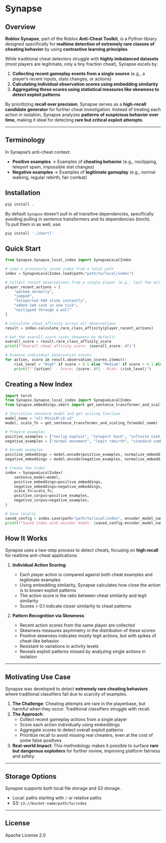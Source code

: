 # Synapse

## Overview

**Roblox Synapse**, part of the Roblox **Anti-Cheat Toolkit**, is a Python library designed specifically for **realtime detection of extremely rare classes of cheating behavior** by using **contrastive learning principles**.  

While traditional cheat detectors struggle with **highly imbalanced datasets** (most players are legitimate, only a tiny fraction cheat), Synapse excels by:

1. **Collecting recent gameplay events from a single source** (e.g., a player’s recent inputs, stats changes, or actions)  
2. **Calculating individual observation scores using embedding similarity**  
3. **Aggregating these scores using statistical measures like skewness to detect exploit patterns**  

By prioritizing **recall over precision**, Synapse serves as a **high-recall candidate generator** for further cheat investigation. Instead of treating each action in isolation, Synapse analyzes **patterns of suspicious behavior over time**, making it ideal for detecting **rare but critical exploit attempts**.

---

## Terminology

In Synapse’s anti-cheat context:
- **Positive examples** → Examples of **cheating behavior** (e.g., noclipping, teleport spam, impossible stat changes)
- **Negative examples** → Examples of **legitimate gameplay** (e.g., normal walking, regular rebirth, fair combat)

## Installation

```bash
pip install .
```

By default `Synapse` doesn’t pull in all transitive dependencies, specifically avoiding pulling in sentence transformers and its dependencies (torch).  
To pull them in as well, use:

```bash
pip install '.[sbert]'
```

## Quick Start

```python
from Synapse.Synapse_local_index import SynapseLocalIndex

# Load a previously saved index from a local path
index = SynapseLocalIndex.load(path="path/to/local/index")

# Collect recent observations from a single player (e.g., last few actions)
player_recent_actions = [
    "walked normally",
    "jumped",
    "teleported 500 studs instantly",
    "added 1e9 cash in one tick",
    "noclipped through a wall"
]

# Calculate cheat affinity across all observations
result = index.calculate_rare_class_affinity(player_recent_actions)

# Get the overall score (uses skewness by default)
overall_score = result.rare_class_affinity_score
print(f"Overall cheat affinity score: {overall_score:.4f}")

# Examine individual observation scores
for action, score in result.observation_scores.items():
    risk_level = "High" if score > 0.5 else "Medium" if score > 0.1 else "Low"
    print(f"'{action}' - Score: {score:.4f} - Risk: {risk_level}")
```

## Creating a New Index

```python
import torch
from Synapse.Synapse_local_index import SynapseLocalIndex
from Synapse.embeddings.sbert import get_sentence_transformer_and_scaling_fn

# Initialize sentence model and get scaling function
model_name = "all-MiniLM-L6-v2"
model, scale_fn = get_sentence_transformer_and_scaling_fn(model_name)

# Prepare examples
positive_examples = ["noclip exploit", "teleport hack", "infinite cash injection"]
negative_examples = ["normal movement", "legit rebirth", "standard combat"]

# Encode examples
positive_embeddings = model.encode(positive_examples, normalize_embeddings=True)
negative_embeddings = model.encode(negative_examples, normalize_embeddings=True)

# Create the index
index = SynapseLocalIndex(
    sentence_model=model,
    positive_embeddings=positive_embeddings,
    negative_embeddings=negative_embeddings,
    scale_fn=scale_fn,
    positive_corpus=positive_examples,
    negative_corpus=negative_examples,
)

# Save locally
saved_config = index.save(path="path/to/local/index", encoder_model_name_or_path=model_name)
print(f"Saved index with encoder model: {saved_config.encoder_model_name_or_path}")
```

## How It Works

Synapse uses a two-step process to detect cheats, focusing on **high recall** for realtime anti-cheat applications:

1. **Individual Action Scoring**:  
   - Each player action is compared against both cheat examples and legitimate examples  
   - Using embedding similarity, Synapse calculates how close the action is to known exploit patterns  
   - The action score is the ratio between cheat similarity and legit similarity  
   - Scores > 0.1 indicate closer similarity to cheat patterns  

2. **Pattern Recognition via Skewness**:  
   - Recent action scores from the same player are collected  
   - Skewness measures asymmetry in the distribution of these scores  
   - Positive skewness indicates mostly legit actions, but with spikes of cheat-like behavior  
   - Resistant to variations in activity levels  
   - Reveals exploit patterns missed by analyzing single actions in isolation  

---

## Motivating Use Case

Synapse was developed to detect **extremely rare cheating behaviors** where traditional classifiers fail due to scarcity of examples.  

1. **The Challenge**: Cheating attempts are rare in the playerbase, but harmful when they occur. Traditional classifiers struggle with recall.  
2. **The Approach**:  
   - Collect recent gameplay actions from a single player  
   - Score each action individually using embeddings  
   - Aggregate scores to detect overall exploit patterns  
   - Prioritize recall to avoid missing real cheaters, even at the cost of some false positives  
3. **Real-world Impact**: This methodology makes it possible to surface **rare but dangerous exploiters** for further review, improving platform fairness and safety.  

---

## Storage Options

Synapse supports both local file storage and S3 storage.

- Local: paths starting with `/` or relative paths  
- S3: `s3://bucket-name/path/to/index`  

---

## License

Apache License 2.0
